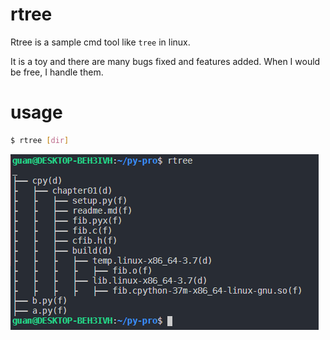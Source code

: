 # rtree

Rtree is a sample cmd tool like `tree` in linux.

It is a toy and there are many bugs fixed and features added. When I would be free, I handle them.

# usage
```bash
$ rtree [dir]
```

![](./img/Snipaste_2020-12-07_11-00-22.png)
